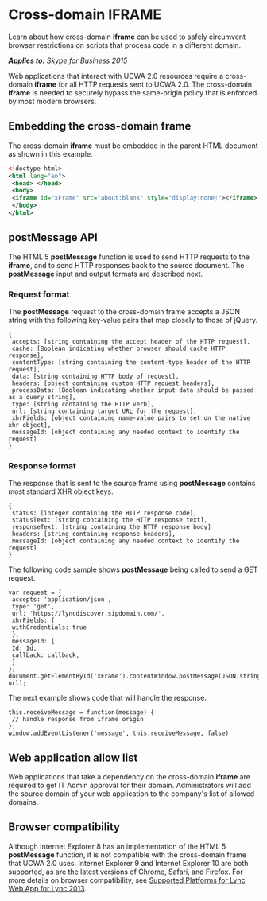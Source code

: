 
# Cross-domain IFRAME
Learn about how cross-domain **iframe** can be used to safely circumvent browser restrictions on scripts that process code in a different domain.


 _**Applies to:** Skype for Business 2015_

Web applications that interact with UCWA 2.0 resources require a cross-domain **iframe** for all HTTP requests sent to UCWA 2.0. The cross-domain **iframe** is needed to securely bypass the same-origin policy that is enforced by most modern browsers.

## Embedding the cross-domain frame
<a name="sectionSection0"> </a>


The cross-domain **iframe** must be embedded in the parent HTML document as shown in this example.


```XML
<!doctype html> 
<html lang="en"> 
 <head> </head> 
 <body> 
 <iframe id="xFrame" src="about:blank" style="display:none;"></iframe> 
 </body> 
</html> 
```


## postMessage API
<a name="sectionSection1"> </a>


The HTML 5 **postMessage** function is used to send HTTP requests to the **iframe**, and to send HTTP responses back to the source document. The **postMessage** input and output formats are described next.


### Request format

The **postMessage** request to the cross-domain frame accepts a JSON string with the following key-value pairs that map closely to those of jQuery.


```
{ 
 accepts: [string containing the accept header of the HTTP request], 
 cache: [Boolean indicating whether browser should cache HTTP response], 
 contentType: [string containing the content-type header of the HTTP request], 
 data: [string containing HTTP body of request], 
 headers: [object containing custom HTTP request headers], 
 processData: [Boolean indicating whether input data should be passed as a query string], 
 type: [string containing the HTTP verb], 
 url: [string containing target URL for the request], 
 xhrFields: [object containing name-value pairs to set on the native xhr object], 
 messageId: [object containing any needed context to identify the request] 
}
```


### Response format

The response that is sent to the source frame using **postMessage** contains most standard XHR object keys.


```
{ 
 status: [integer containing the HTTP response code], 
 statusText: [string containing the HTTP response text], 
 responseText: [string containing the HTTP response body] 
 headers: [string containing response headers], 
 messageId: [object containing any needed context to identify the request] 
}
```

The following code sample shows **postMessage** being called to send a GET request.




```
var request = { 
 accepts: 'application/json', 
 type: 'get', 
 url: 'https://lyncdiscover.sipdomain.com/', 
 xhrFields: { 
 withCredentials: true 
 }, 
 messageId: { 
 Id: Id, 
 callback: callback, 
 } 
}; 
document.getElementById('xFrame').contentWindow.postMessage(JSON.stringify({request}), url);
```

The next example shows code that will handle the response.




```
this.receiveMessage = function(message) { 
 // handle response from iframe origin 
}; 
window.addEventListener('message', this.receiveMessage, false)
```


## Web application allow list
<a name="sectionSection2"> </a>


Web applications that take a dependency on the cross-domain **iframe** are required to get IT Admin approval for their domain. Administrators will add the source domain of your web application to the company's list of allowed domains.


## Browser compatibility
<a name="sectionSection3"> </a>


Although Internet Explorer 8 has an implementation of the HTML 5 **postMessage** function, it is not compatible with the cross-domain frame that UCWA 2.0 uses. Internet Explorer 9 and Internet Explorer 10 are both supported, as are the latest versions of Chrome, Safari, and Firefox. For more details on browser compatibility, see [Supported Platforms for Lync Web App for Lync 2013](http://technet.microsoft.com/en-us/library/gg425820.aspx).

